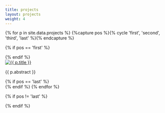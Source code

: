 ```yaml
---
title: projects
layout: projects
weight: 4
---
```


<section class="projects">

{% for p in site.data.projects %}
{%capture pos %}{% cycle 'first', 'second', 'third', 'last' %}{% endcapture %}


{% if pos == 'first' %}
<div class='grid no-gutters'>
{% endif %}
<div class='unit one-quarter'>
<a href="{{ p.link }}"><img src='img/{{ p.picture }}' alt="{{ p.title }}" /></a><p>{{ p.abstract }}</p>
</div>
{% if pos == 'last' %}
</div> <!-- grid -->
<div class="clearfix"></div>
{% endif %}
{% endfor %}

{% if pos != 'last' %}
</div> <!-- grid -->
<div class="clearfix"></div>
{% endif %}

</section>
